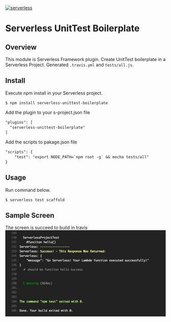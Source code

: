 [![serverless](http://public.serverless.com/badges/v3.svg)](http://www.serverless.com)
# Serverless UnitTest Boilerplate
## Overview
This module is Serverless Framework plugin. Create UnitTest boilerplate in a Serverless Project.
Generated `.travis.yml` and `tests/all.js`.

## Install
Execute npm install in your Serverless project.

    $ npm install serverless-unittest-boilerplate

Add the plugin to your s-project.json file

    "plugins": [
      "serverless-unittest-boilerplate"
    ]

Add the scripts to pakage.json file

    "scripts": {
        "test": "export NODE_PATH=`npm root -g` && mocha tests/all"
    }
## Usage
Run command below.

    $ serverless test scaffold
    
## Sample Screen
The screen is succeed to build in travis
<img src="https://raw.githubusercontent.com/horike37/serverless-unittest-boilerplate/master/screenshot-1.png" title="travis"/>
